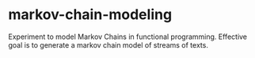# markov-chain-modeling
Experiment to model Markov Chains in functional programming. Effective goal is to generate a markov chain model of streams of texts.
